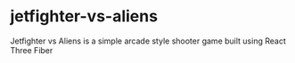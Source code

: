 # jetfighter-vs-aliens
Jetfighter vs Aliens is a simple arcade style shooter game built using React Three Fiber
